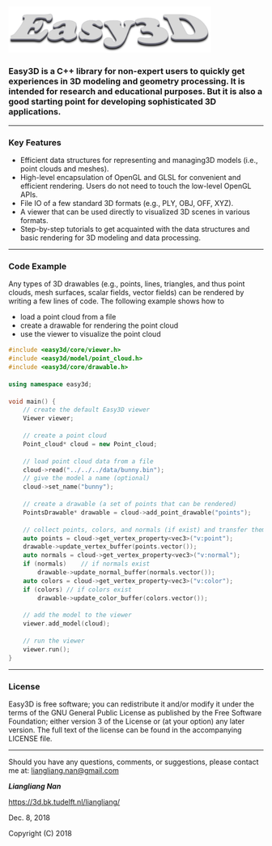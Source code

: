 <img src="logo.png" width="400">

### Easy3D is a C++ library for non-expert users to quickly get experiences in 3D modeling and geometry processing. It is intended for research and educational purposes. But it is also a good starting point for developing sophisticated 3D applications.

---

### Key Features ###
* Efficient data structures for representing and managing3D models (i.e., point 
  clouds and meshes).
* High-level encapsulation of OpenGL and GLSL for convenient and efficient 
  rendering. Users do not need to touch the low-level OpenGL APIs.
* File IO of a few standard 3D formats (e.g., PLY, OBJ, OFF, XYZ).
* A viewer that can be used directly to visualized 3D scenes in various formats.
* Step-by-step tutorials to get acquainted with the data structures and basic rendering 
  for 3D modeling and data processing. 
 
---

### Code Example ###

Any types of 3D drawables (e.g., points, lines, triangles, and thus point 
clouds, mesh surfaces, scalar fields, vector fields) can be rendered by 
writing a few lines of code. The following example shows how to
* load a point cloud from a file
* create a drawable for rendering the point cloud
* use the viewer to visualize the point cloud

```c++
#include <easy3d/core/viewer.h>
#include <easy3d/model/point_cloud.h>
#include <easy3d/core/drawable.h>

using namespace easy3d;

void main() {
	// create the default Easy3D viewer
	Viewer viewer;

	// create a point cloud
	Point_cloud* cloud = new Point_cloud;

	// load point cloud data from a file
	cloud->read("../../../data/bunny.bin");
	// give the model a name (optional)
	cloud->set_name("bunny");

	// create a drawable (a set of points that can be rendered)
	PointsDrawable* drawable = cloud->add_point_drawable("points");

	// collect points, colors, and normals (if exist) and transfer them to GPU
	auto points = cloud->get_vertex_property<vec3>("v:point");
	drawable->update_vertex_buffer(points.vector());
	auto normals = cloud->get_vertex_property<vec3>("v:normal");
	if (normals)	// if normals exist
		drawable->update_normal_buffer(normals.vector());
	auto colors = cloud->get_vertex_property<vec3>("v:color");
	if (colors)	// if colors exist
		drawable->update_color_buffer(colors.vector());

	// add the model to the viewer
	viewer.add_model(cloud);

	// run the viewer
	viewer.run();
}
```

---
  
### License
Easy3D is free software; you can redistribute it and/or modify it under the terms of the 
GNU General Public License as published by the Free Software Foundation; either version 3
of the License or (at your option) any later version. The full text of the license can be
found in the accompanying LICENSE file.

---

Should you have any questions, comments, or suggestions, please contact me at: 
liangliang.nan@gmail.com

**_Liangliang Nan_**

https://3d.bk.tudelft.nl/liangliang/

Dec. 8, 2018

Copyright (C) 2018
